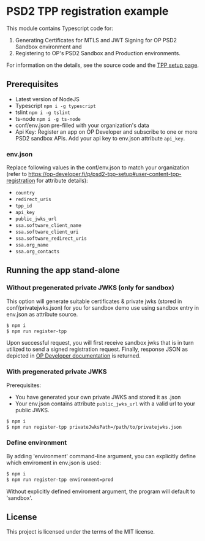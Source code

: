 # PSD2 TPP registration example

This module contains Typescript code for:

1. Generating Certificates for MTLS and JWT Signing for OP PSD2 Sandbox environment and
2. Registering to OP's PSD2 Sandbox and Production environments.

For information on the details, see the source code and the [TPP setup page](https://op-developer.fi/p/psd2-tpp-setup).

## Prerequisites

- Latest version of NodeJS
- Typescript `npm i -g typescript`
- tslint `npm i -g tslint`
- ts-node `npm i -g ts-node`
- conf/env.json pre-filled with your organization's data
- Api Key: Register an app on OP Developer and subscribe to one or more PSD2 sandbox APIs. Add your api key to env.json attribute `api_key`.

### env.json

Replace following values in the conf/env.json to match your organization (refer to <https://op-developer.fi/p/psd2-tpp-setup#user-content-tpp-registration> for attribute details):

- `country`
- `redirect_uris`
- `tpp_id`
- `api_key`
- `public_jwks_url`
- `ssa.software_client_name`
- `ssa.software_client_uri`
- `ssa.software_redirect_uris`
- `ssa.org_name`
- `ssa.org_contacts`

## Running the app stand-alone

### Without pregenerated private JWKS (only for sandbox)

This option will generate suitable certificates & private jwks (stored in conf/privatejwks.json) for you for sandbox demo use using sandbox entry in env.json as attribute source.

```bash
$ npm i
$ npm run register-tpp
```

Upon successful request, you will first receive sandbox jwks that is in turn
utilized to send a signed registration request. Finally, response JSON as
depicted in [OP Developer
documentation](https://op-developer.fi/p/psd2-tpp-setup#user-content-tpp-registration)
is returned.

### With pregenerated private JWKS

Prerequisites:
- You have generated your own private JWKS and stored it as .json
- Your env.json contains attribute `public_jwks_url` with a valid url to your public JWKS.

```bash
$ npm i
$ npm run register-tpp privateJwksPath=/path/to/privatejwks.json
```

### Define environment

By adding 'environment' command-line argument, you can explicitly define which enviroment in env.json is used:

```bash
$ npm i
$ npm run register-tpp environment=prod
```

Without explicitly defined enviroment argument, the program will default to 'sandbox'.

## License

This project is licensed under the terms of the MIT license.
